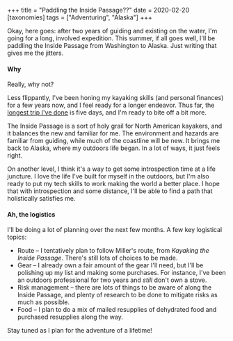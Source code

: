 +++
title = "Paddling the Inside Passage??"
date = 2020-02-20
[taxonomies]
tags = ["Adventuring", "Alaska"]
+++
<!-- wp:paragraph -->

Okay, here goes: after two years of guiding and existing on the water, I'm going for a long, involved expedition. This summer, if all goes well, I'll be paddling the Inside Passage from Washington to Alaska. Just writing that gives me the jitters.

<!-- /wp:paragraph -->

<!-- wp:heading {"level":4} -->

#### Why

<!-- /wp:heading -->

<!-- wp:paragraph -->

Really, why not?

<!-- /wp:paragraph -->

<!-- wp:paragraph -->

Less flippantly, I've been honing my kayaking skills (and personal finances)
for a few years now, and I feel ready for a longer endeavor. Thus far, the
[longest trip I've
done](@/posts/2019-10-09-circumnavigation-of-orcas-island-solo-kayak-trip.md)
is five days, and I'm ready to bite off a bit more.

<!-- /wp:paragraph -->

<!-- wp:paragraph -->

The Inside Passage is a sort of holy grail for North American kayakers, and it balances the new and familiar for me. The environment and hazards are familiar from guiding, while much of the coastline will be new. It brings me back to Alaska, where my outdoors life began. In a lot of ways, it just feels right.

<!-- /wp:paragraph -->

<!-- wp:paragraph -->

On another level, I think it's a way to get some introspection time at a life juncture. I love the life I've built for myself in the outdoors, but I'm also ready to put my tech skills to work making the world a better place. I hope that with introspection and some distance, I'll be able to find a path that holistically satisfies me.

<!-- /wp:paragraph -->

<!-- wp:heading {"level":4} -->

#### Ah, the logistics

<!-- /wp:heading -->

<!-- wp:paragraph -->

I'll be doing a lot of planning over the next few months. A few key logistical topics:

<!-- /wp:paragraph -->

<!-- wp:list -->

- Route – I tentatively plan to follow Miller's route, from _Kayaking the Inside Passage_. There's still lots of choices to be made.
- Gear – I already own a fair amount of the gear I'll need, but I'll be polishing up my list and making some purchases. For instance, I've been an outdoors professional for two years and _still_ don't own a stove.
- Risk management – there are lots of things to be aware of along the Inside Passage, and plenty of research to be done to mitigate risks as much as possible.
- Food – I plan to do a mix of mailed resupplies of dehydrated food and purchased resupplies along the way.

<!-- /wp:list -->

<!-- wp:paragraph -->

Stay tuned as I plan for the adventure of a lifetime!

<!-- /wp:paragraph -->
